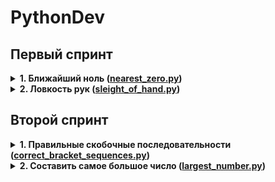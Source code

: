 # PythonDev
## Первый спринт
<details>
  <summary><b>1. Ближайший ноль (<a href="https://github.com/DmitryMogilnikov/PythonDev/edit/master/README.md">nearest_zero.py</a>)</b></summary>
  
Тимофей ищет место, чтобы построить себе дом. Улица, на которой он хочет жить, имеет длину n, то есть состоит из n одинаковых идущих подряд участков.     Каждый участок либо пустой, либо на нём уже построен дом.

Общительный Тимофей не хочет жить далеко от других людей на этой улице. Поэтому ему важно для каждого участка знать расстояние до ближайшего пустого участка. Если участок пустой, эта величина будет равна нулю — расстояние до самого себя.

Помогите Тимофею посчитать искомые расстояния. Для этого у вас есть карта улицы. Дома в городе Тимофея нумеровались в том порядке, в котором строились, поэтому их номера на карте никак не упорядочены. Пустые участки обозначены нулями.
</details>

<details>
  <summary><b>2. Ловкость рук (<a href="https://github.com/DmitryMogilnikov/PythonDev/edit/master/README.md">sleight_of_hand.py</a>)</b></summary>
  
Игра «Тренажёр для скоростной печати» представляет собой поле из клавиш 4x4. В нём на каждом раунде появляется конфигурация цифр и точек. На клавише написана либо точка, либо цифра от 1 до 9.

В момент времени t игрок должен одновременно нажать на все клавиши, на которых написана цифра t. Гоша и Тимофей могут нажать в один момент времени на k клавиш каждый. Если в момент времени t нажаты все нужные клавиши, то игроки получают 1 балл.

Найдите число баллов, которое смогут заработать Гоша и Тимофей, если будут нажимать на клавиши вдвоём.
</details>


## Второй спринт
<details>
  <summary><b>1. Правильные скобочные последовательности (<a href="https://github.com/DmitryMogilnikov/PythonDev/edit/master/README.md">correct_bracket_sequences.py</a>)</b></summary>
  
Необходимо реализовать функцию, генерирующую скобочную последовательность, в зависимости от входного параметра ( n = 0…10 )

Правило генерации следующее:
- “(” должна идти раньше “)”
- Длина последовательности 2n
- Необходимо выполнить перебор всевозможных вариантов в лексикографическом порядке
</details>

<details>
  <summary><b>2. Составить самое большое число (<a href="https://github.com/DmitryMogilnikov/PythonDev/edit/master/README.md">largest_number.py</a>)</b></summary>
  
Необходимо составить наибольшее число из числа предложенных.

На вход поступает два параметра:
- количество чисел n ≤ 100
- строка с n числами, записанными через пробел. Каждое отдельное число не превосходит 1000
</details>

